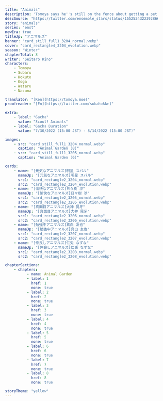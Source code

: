 ```yaml
---
title: "Animals"
description: 'Tomoya says he''s still on the fence about getting a pet. But one night, the words "Hokutosenpai" and "Don''t get food all over the place!" are heard from his room...'
descSource: "https://twitter.com/ensemble_stars/status/1552534322392866816"
story: "animals"
series: "enst"
newEra: true
titleJp: "アニマルズ"
banner: "card_still_full1_3204_normal.webp"
cover: "card_rectangle4_3204_evolution.webp"
season: "Winter"
chapterTotal: 8
writer: "Seitaro Kino"
characters:
    - Tomoya
    - Subaru
    - Hokuto
    - Koga
    - Wataru
    - Nazuna

translator: "[Ren](https://tomoya.moe)"
proofreader: "[En](https://twitter.com/subahokke)"

extra:
    - label: "Gacha"
      value: "Scout! Animals"
    - label: "Gacha Duration"
      value: "7/30/2022 (15:00 JST) - 8/14/2022 (15:00 JST)"

images:
    - src: "card_still_full1_3204_normal.webp"
      caption: "Animal Garden (8)"
    - src: "card_still_full1_3205_normal.webp"
      caption: "Animal Garden (6)"

cards:
    - name: "[元気なアニマルズ]明星 スバル"
      nameJp: "[元気なアニマルズ]明星 スバル"
      src1: "card_rectangle2_3204_normal.webp"
      src2: "card_rectangle2_3204_evolution.webp"
    - name: "[愉快なアニマルズ]日々樹 渉"
      nameJp: "[愉快なアニマルズ]日々樹 渉"
      src1: "card_rectangle2_3205_normal.webp"
      src2: "card_rectangle2_3205_evolution.webp"
    - name: "[真面目アニマルズ]大神 晃牙"
      nameJp: "[真面目アニマルズ]大神 晃牙"
      src1: "card_rectangle2_3206_normal.webp"
      src2: "card_rectangle2_3206_evolution.webp"
    - name: "[勉強中アニマルズ]真白 友也"
      nameJp: "[勉強中アニマルズ]真白 友也"
      src1: "card_rectangle2_3207_normal.webp"
      src2: "card_rectangle2_3207_evolution.webp"
    - name: "[仲良しアニマルズ]仁兎 なずな"
      nameJp: "[仲良しアニマルズ]仁兎 なずな"
      src1: "card_rectangle2_3208_normal.webp"
      src2: "card_rectangle2_3208_evolution.webp"

chapterSections:
    - chapters:
          - name: Animal Garden
          - label: 1
            href: 1
            none: true
          - label: 2
            href: 2
            none: true
          - label: 3
            href: 3
            none: true
          - label: 4
            href: 4
            none: true
          - label: 5
            href: 5
            none: true
          - label: 6
            href: 6
            none: true
          - label: 7
            href: 7
            none: true
          - label: 8
            href: 8
            none: true

storyTheme: "yellow"
---
```

